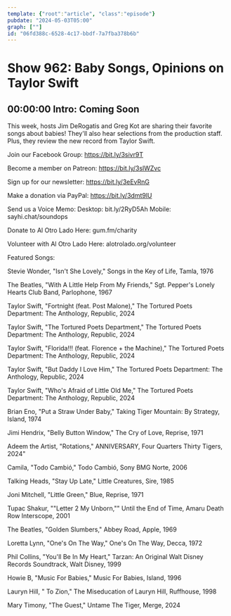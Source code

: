 ```yaml
---
template: {"root":"article", "class":"episode"}
pubdate: "2024-05-03T05:00"
graph: [""]
id: "06fd388c-6528-4c17-bbdf-7a7fba378b6b"
---
```






# Show 962: Baby Songs, Opinions on Taylor Swift



## 00:00:00 Intro: Coming Soon

This week, hosts Jim DeRogatis and Greg Kot are sharing their favorite songs about babies! They'll also hear selections from the production staff. Plus, they review the new record from Taylor Swift.

Join our Facebook Group: https://bit.ly/3sivr9T

Become a member on Patreon: https://bit.ly/3slWZvc

Sign up for our newsletter: https://bit.ly/3eEvRnG

Make a donation via PayPal: https://bit.ly/3dmt9lU

Send us a Voice Memo: Desktop: bit.ly/2RyD5Ah Mobile: sayhi.chat/soundops

Donate to Al Otro Lado Here: gum.fm/charity

Volunteer with Al Otro Lado Here: alotrolado.org/volunteer

Featured Songs:

Stevie Wonder, "Isn't She Lovely," Songs in the Key of Life, Tamla, 1976

The Beatles, "With A Little Help From My Friends," Sgt. Pepper's Lonely Hearts Club Band, Parlophone, 1967

Taylor Swift, "Fortnight (feat. Post Malone)," The Tortured Poets Department: The Anthology, Republic, 2024

Taylor Swift, "The Tortured Poets Department," The Tortured Poets Department: The Anthology, Republic, 2024

Taylor Swift, "Florida!!! (feat. Florence + the Machine)," The Tortured Poets Department: The Anthology, Republic, 2024

Taylor Swift, "But Daddy I Love Him," The Tortured Poets Department: The Anthology, Republic, 2024

Taylor Swift, "Who's Afraid of Little Old Me," The Tortured Poets Department: The Anthology, Republic, 2024

Brian Eno, "Put a Straw Under Baby," Taking Tiger Mountain: By Strategy, Island, 1974

Jimi Hendrix, "Belly Button Window," The Cry of Love, Reprise, 1971

Adeem the Artist, "Rotations," ANNIVERSARY, Four Quarters Thirty Tigers, 2024"

Camila, "Todo Cambió," Todo Cambió, Sony BMG Norte, 2006

Talking Heads, "Stay Up Late," Little Creatures, Sire, 1985

Joni Mitchell, "Little Green," Blue, Reprise, 1971

Tupac Shakur, ""Letter 2 My Unborn,"" Until the End of Time, Amaru Death Row Interscope, 2001

The Beatles, "Golden Slumbers," Abbey Road, Apple, 1969

Loretta Lynn, "One's On The Way," One's On The Way, Decca, 1972

Phil Collins, "You'll Be In My Heart," Tarzan: An Original Walt Disney Records Soundtrack, Walt Disney, 1999

Howie B, "Music For Babies," Music For Babies, Island, 1996

Lauryn Hill, " To Zion," The Miseducation of Lauryn Hill, Ruffhouse, 1998

Mary Timony, "The Guest," Untame The Tiger, Merge, 2024